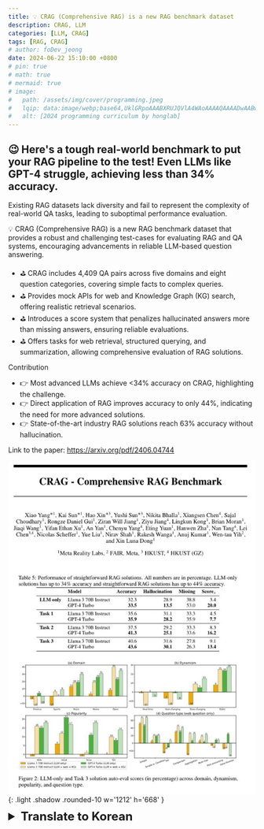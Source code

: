 ```yaml
---
title: 💡 CRAG (Comprehensive RAG) is a new RAG benchmark dataset 
description: CRAG, LLM
categories: [LLM, CRAG]
tags: [RAG, CRAG]
# author: foDev_jeong
date: 2024-06-22 15:10:00 +0800
# pin: true
# math: true
# mermaid: true
# image:
#   path: /assets/img/cover/programming.jpeg
#   lqip: data:image/webp;base64,UklGRpoAAABXRUJQVlA4WAoAAAAQAAAADwAABwAAQUxQSDIAAAARL0AmbZurmr57yyIiqE8oiG0bejIYEQTgqiDA9vqnsUSI6H+oAERp2HZ65qP/VIAWAFZQOCBCAAAA8AEAnQEqEAAIAAVAfCWkAALp8sF8rgRgAP7o9FDvMCkMde9PK7euH5M1m6VWoDXf2FkP3BqV0ZYbO6NA/VFIAAAA
#   alt: [2024 programming curriculum by honglab]
---
```


## 😉 Here's a tough real-world benchmark to put your RAG pipeline to the test! Even LLMs like GPT-4 struggle, achieving less than 34% accuracy.

Existing RAG datasets lack diversity and fail to represent the complexity of real-world QA tasks, leading to suboptimal performance evaluation.

💡 CRAG (Comprehensive RAG) is a new RAG benchmark dataset that provides a robust and challenging test-cases for evaluating RAG and QA systems, encouraging advancements in reliable LLM-based question answering.

- ⛳ CRAG includes 4,409 QA pairs across five domains and eight question categories, covering simple facts to complex queries.
- ⛳ Provides mock APIs for web and Knowledge Graph (KG) search, offering realistic retrieval scenarios.
- ⛳ Introduces a score system that penalizes hallucinated answers more than missing answers, ensuring reliable evaluations.
- ⛳ Offers tasks for web retrieval, structured querying, and summarization, allowing comprehensive evaluation of RAG solutions.

Contribution
- 👉 Most advanced LLMs achieve <34% accuracy on CRAG, highlighting the challenge.
- 👉 Direct application of RAG improves accuracy to only 44%, indicating the need for more advanced solutions.
- 👉 State-of-the-art industry RAG solutions reach 63% accuracy without hallucination.


Link to the paper: <https://arxiv.org/pdf/2406.04744>

![ CRAG abstract ](/assets/img/llm/CRAG_abstract.jpeg){: .light .shadow .rounded-10 w='1212' h='668' }

<details markdown="1">
<summary style= "font-size:24px; line-height:24px; font-weight:bold; cursor:pointer;" > Translate to Korean </summary>

* * * 

## 😉 다음은 RAG 파이프라인을 테스트할 수 있는 어려운 실제 벤치마크입니다! GPT-4와 같은 LLM조차도 34% 미만의 정확도를 달성하는 데 어려움을 겪고 있습니다.

기존 RAG 데이터 세트는 다양성이 부족하고 실제 QA 작업의 복잡성을 나타내지 못하여 성능 평가가 최적화되지 않습니다.

💡 CRAG(Comprehensive RAG)는 RAG 및 QA 시스템을 평가하기 위한 강력하고 도전적인 테스트 케이스를 제공하는 새로운 RAG 벤치마크 데이터 세트로, 신뢰할 수 있는 LLM 기반 질문 답변의 발전을 장려합니다.

- ⛳ CRAG에는 5개 도메인과 8개 질문 범주에 걸쳐 4,409개의 QA 쌍이 포함되어 있으며, 간단한 사실부터 복잡한 쿼리까지 다룹니다.
- ⛳ 웹 및 KG(Knowledge Graph) 검색을 위한 모의 API를 제공하여 현실적인 검색 시나리오를 제공합니다.
- ⛳ 미결 답변보다 환각에 걸린 답변에 더 많은 페널티를 주는 점수 시스템을 도입하여 신뢰할 수 있는 평가를 보장합니다.
- ⛳ 웹 검색, 구조적 쿼리 및 요약을 위한 작업을 제공하여 RAG 솔루션을 종합적으로 평가할 수 있습니다.

기여
- 👉 가장 진보된 LLM은 다음과 같은 성과를 거둡니다. <34% accuracy on CRAG, highlighting the challenge.
- 👉 Direct application of RAG improves accuracy to only 44%, indicating the need for more advanced solutions.
- 👉 State-of-the-art industry RAG solutions reach 63% accuracy without hallucination.


</details>